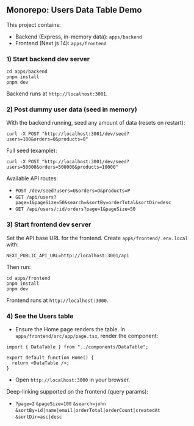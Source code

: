 ## Monorepo: Users Data Table Demo

This project contains:
- Backend (Express, in-memory data): `apps/backend`
- Frontend (Next.js 14): `apps/frontend`

### 1) Start backend dev server
```
cd apps/backend
pnpm install
pnpm dev
```
Backend runs at `http://localhost:3001`.

### 2) Post dummy user data (seed in memory)
With the backend running, seed any amount of data (resets on restart):
```
curl -X POST "http://localhost:3001/dev/seed?users=100&orders=0&products=0"
```
Full seed (example):
```
curl -X POST "http://localhost:3001/dev/seed?users=50000&orders=500000&products=10000"
```

Available API routes:
- `POST /dev/seed?users=U&orders=O&products=P`
- `GET /api/users?page=1&pageSize=50&search=&sortBy=orderTotal&sortDir=desc`
- `GET /api/users/:id/orders?page=1&pageSize=50`

### 3) Start frontend dev server
Set the API base URL for the frontend. Create `apps/frontend/.env.local` with:
```
NEXT_PUBLIC_API_URL=http://localhost:3001/api
```
Then run:
```
cd apps/frontend
pnpm install
pnpm dev
```
Frontend runs at `http://localhost:3000`.

### 4) See the Users table
- Ensure the Home page renders the table. In `apps/frontend/src/app/page.tsx`, render the component:
```tsx
import { DataTable } from "../components/DataTable";

export default function Home() {
  return <DataTable />;
}
```
- Open `http://localhost:3000` in your browser.

Deep-linking supported on the frontend (query params):
- `?page=2` `&pageSize=100` `&search=john` `&sortBy=id|name|email|orderTotal|orderCount|createdAt` `&sortDir=asc|desc`


